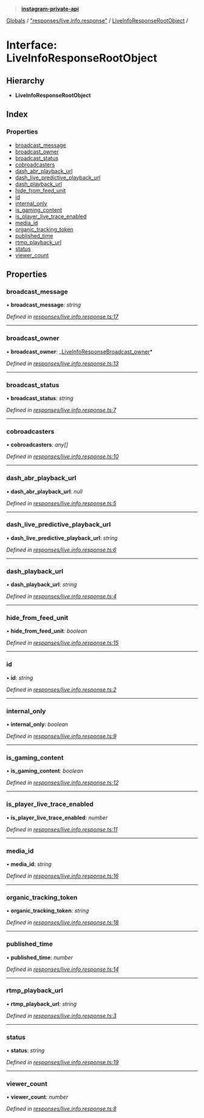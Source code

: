 > **[instagram-private-api](../README.md)**

[Globals](../README.md) / ["responses/live.info.response"](../modules/_responses_live_info_response_.md) / [LiveInfoResponseRootObject](_responses_live_info_response_.liveinforesponserootobject.md) /

# Interface: LiveInfoResponseRootObject

## Hierarchy

- **LiveInfoResponseRootObject**

## Index

### Properties

- [broadcast_message](_responses_live_info_response_.liveinforesponserootobject.md#broadcast_message)
- [broadcast_owner](_responses_live_info_response_.liveinforesponserootobject.md#broadcast_owner)
- [broadcast_status](_responses_live_info_response_.liveinforesponserootobject.md#broadcast_status)
- [cobroadcasters](_responses_live_info_response_.liveinforesponserootobject.md#cobroadcasters)
- [dash_abr_playback_url](_responses_live_info_response_.liveinforesponserootobject.md#dash_abr_playback_url)
- [dash_live_predictive_playback_url](_responses_live_info_response_.liveinforesponserootobject.md#dash_live_predictive_playback_url)
- [dash_playback_url](_responses_live_info_response_.liveinforesponserootobject.md#dash_playback_url)
- [hide_from_feed_unit](_responses_live_info_response_.liveinforesponserootobject.md#hide_from_feed_unit)
- [id](_responses_live_info_response_.liveinforesponserootobject.md#id)
- [internal_only](_responses_live_info_response_.liveinforesponserootobject.md#internal_only)
- [is_gaming_content](_responses_live_info_response_.liveinforesponserootobject.md#is_gaming_content)
- [is_player_live_trace_enabled](_responses_live_info_response_.liveinforesponserootobject.md#is_player_live_trace_enabled)
- [media_id](_responses_live_info_response_.liveinforesponserootobject.md#media_id)
- [organic_tracking_token](_responses_live_info_response_.liveinforesponserootobject.md#organic_tracking_token)
- [published_time](_responses_live_info_response_.liveinforesponserootobject.md#published_time)
- [rtmp_playback_url](_responses_live_info_response_.liveinforesponserootobject.md#rtmp_playback_url)
- [status](_responses_live_info_response_.liveinforesponserootobject.md#status)
- [viewer_count](_responses_live_info_response_.liveinforesponserootobject.md#viewer_count)

## Properties

### broadcast_message

• **broadcast_message**: _string_

_Defined in [responses/live.info.response.ts:17](https://github.com/realinstadude/instagram-private-api/blob/4ae8fec/src/responses/live.info.response.ts#L17)_

---

### broadcast_owner

• **broadcast_owner**: _[LiveInfoResponseBroadcast_owner](\_responses_live_info_response_.liveinforesponsebroadcast*owner.md)*

_Defined in [responses/live.info.response.ts:13](https://github.com/realinstadude/instagram-private-api/blob/4ae8fec/src/responses/live.info.response.ts#L13)_

---

### broadcast_status

• **broadcast_status**: _string_

_Defined in [responses/live.info.response.ts:7](https://github.com/realinstadude/instagram-private-api/blob/4ae8fec/src/responses/live.info.response.ts#L7)_

---

### cobroadcasters

• **cobroadcasters**: _any[]_

_Defined in [responses/live.info.response.ts:10](https://github.com/realinstadude/instagram-private-api/blob/4ae8fec/src/responses/live.info.response.ts#L10)_

---

### dash_abr_playback_url

• **dash_abr_playback_url**: _null_

_Defined in [responses/live.info.response.ts:5](https://github.com/realinstadude/instagram-private-api/blob/4ae8fec/src/responses/live.info.response.ts#L5)_

---

### dash_live_predictive_playback_url

• **dash_live_predictive_playback_url**: _string_

_Defined in [responses/live.info.response.ts:6](https://github.com/realinstadude/instagram-private-api/blob/4ae8fec/src/responses/live.info.response.ts#L6)_

---

### dash_playback_url

• **dash_playback_url**: _string_

_Defined in [responses/live.info.response.ts:4](https://github.com/realinstadude/instagram-private-api/blob/4ae8fec/src/responses/live.info.response.ts#L4)_

---

### hide_from_feed_unit

• **hide_from_feed_unit**: _boolean_

_Defined in [responses/live.info.response.ts:15](https://github.com/realinstadude/instagram-private-api/blob/4ae8fec/src/responses/live.info.response.ts#L15)_

---

### id

• **id**: _string_

_Defined in [responses/live.info.response.ts:2](https://github.com/realinstadude/instagram-private-api/blob/4ae8fec/src/responses/live.info.response.ts#L2)_

---

### internal_only

• **internal_only**: _boolean_

_Defined in [responses/live.info.response.ts:9](https://github.com/realinstadude/instagram-private-api/blob/4ae8fec/src/responses/live.info.response.ts#L9)_

---

### is_gaming_content

• **is_gaming_content**: _boolean_

_Defined in [responses/live.info.response.ts:12](https://github.com/realinstadude/instagram-private-api/blob/4ae8fec/src/responses/live.info.response.ts#L12)_

---

### is_player_live_trace_enabled

• **is_player_live_trace_enabled**: _number_

_Defined in [responses/live.info.response.ts:11](https://github.com/realinstadude/instagram-private-api/blob/4ae8fec/src/responses/live.info.response.ts#L11)_

---

### media_id

• **media_id**: _string_

_Defined in [responses/live.info.response.ts:16](https://github.com/realinstadude/instagram-private-api/blob/4ae8fec/src/responses/live.info.response.ts#L16)_

---

### organic_tracking_token

• **organic_tracking_token**: _string_

_Defined in [responses/live.info.response.ts:18](https://github.com/realinstadude/instagram-private-api/blob/4ae8fec/src/responses/live.info.response.ts#L18)_

---

### published_time

• **published_time**: _number_

_Defined in [responses/live.info.response.ts:14](https://github.com/realinstadude/instagram-private-api/blob/4ae8fec/src/responses/live.info.response.ts#L14)_

---

### rtmp_playback_url

• **rtmp_playback_url**: _string_

_Defined in [responses/live.info.response.ts:3](https://github.com/realinstadude/instagram-private-api/blob/4ae8fec/src/responses/live.info.response.ts#L3)_

---

### status

• **status**: _string_

_Defined in [responses/live.info.response.ts:19](https://github.com/realinstadude/instagram-private-api/blob/4ae8fec/src/responses/live.info.response.ts#L19)_

---

### viewer_count

• **viewer_count**: _number_

_Defined in [responses/live.info.response.ts:8](https://github.com/realinstadude/instagram-private-api/blob/4ae8fec/src/responses/live.info.response.ts#L8)_
